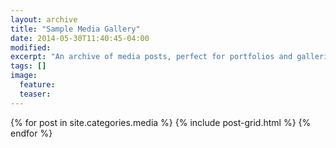 ```yaml
---
layout: archive
title: "Sample Media Gallery"
date: 2014-05-30T11:40:45-04:00
modified:
excerpt: "An archive of media posts, perfect for portfolios and galleries."
tags: []
image:
  feature:
  teaser:
---
```


<div class="tiles">
{% for post in site.categories.media %}
  {% include post-grid.html %}
{% endfor %}
</div>
